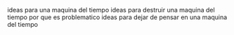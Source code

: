 ideas para una maquina del tiempo
ideas para destruir una maquina del tiempo por que es problematico
ideas para dejar de pensar en una maquina del tiempo
